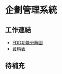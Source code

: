 # 企劃管理系統
## 工作連結

- [FDD功能分解圖](https://app.diagrams.net/#G1GKiTAp0DL5JkGzfQlaD6uhWOmos8Pfeu)
- [資料表](https://online.visual-paradigm.com/share.jsp?id=313331303432302d36)

## 待補充

